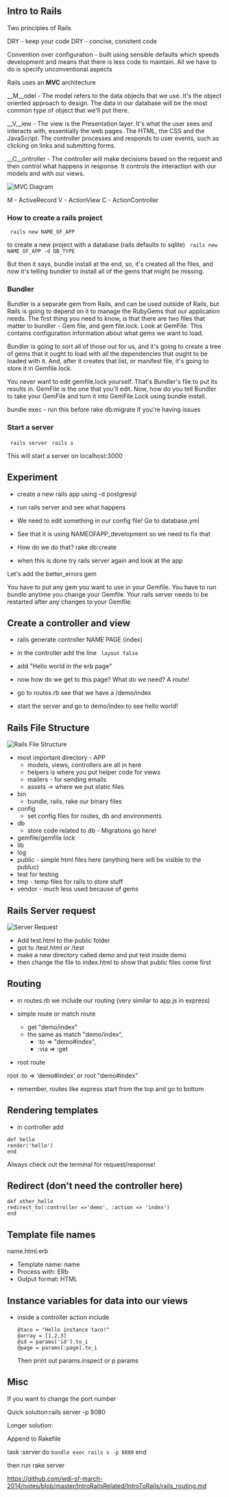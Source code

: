## Intro to Rails

Two principles of Rails

DRY - keep your code DRY - concise, conistent code

Convention over configuration - built using sensible defaults which speeds development and means that there is less code to maintain. All we have to do is specify unconventional aspects

Rails uses an __MVC__ architecture

__M__odel - The model refers to the data objects that we use. It's the object oriented approach to design. The data in our database will be the most common type of object that we'll put there.

__V__iew - The view is the Presentation layer. It's what the user sees and interacts with, essentially the web pages. The HTML, the CSS and the JavaScript. The controller processes and responds to user events, such as clicking on links and submitting forms. 

__C__ontroller - The controller will make decisions based on the request and then control what happens in response. It controls the interaction with our models and with our views. 

![MVC Diagram](http://i.ytimg.com/vi/3mQjtk2YDkM/0.jpg)

M - ActiveRecord
V - ActionView
C - ActionController

### How to create a rails project

``` rails new NAME_OF_APP```

to create a new project with a database (rails defaults to sqlite)
``` rails new NAME_OF_APP -d DB_TYPE```

But then it says, bundle install at the end, so, it's created all the files, and now it's telling bundler to install all of the gems that might be missing. 

### Bundler

Bundler is a separate gem from Rails, and can be used outside of Rails, but Rails is going to depend on it to manage the RubyGems that our application needs. The first thing you need to know, is that there are two files that matter to bundler - Gem file, and gem file.lock. Look at GemFile. This contains configuration information about what gems we want to load. 

Bundler is going to sort all of those out for us, and it's going to create a tree of gems that it ought to load with all the dependencies that ought to be loaded with it. And, after it creates that list, or manifest file, it's going to store it in Gemfile.lock. 

You never want to edit gemfile.lock yourself. That's Bundler's file to put its results in. GemFile is the one that you'll edit. Now, how do you tell Bundler to take your GemFile and turn it into GemFile.Lock using bundle install.

bundle exec - run this before rake db:migrate if you're having issues

### Start a server

``` rails server```
``` rails s```

This will start a server on localhost:3000

## Experiment

- create a new rails app using -d postgresql
- run rails server and see what happens

- We need to edit something in our config file! Go to database.yml
- See that it is using NAMEOFAPP_development so we need to fix that
- How do we do that? rake db:create

- when this is done try rails server again and look at the app

Let's add the better_errors gem

You have to put any gem you want to use in your Gemfile. You have to run bundle anytime you change your Gemfile. Your rails server needs to be restarted after any changes to your Gemfile.

## Create a controller and view

- rails generate controller NAME PAGE (index)
- in the controller add the line ``` layout false```
- add "Hello world in the erb page"

- now how do we get to this page? What do we need? A route!
- go to routes.rb see that we have a /demo/index
- start the server and go to demo/index to see hello world!

## Rails File Structure

![Rails File Structure](http://i.imgur.com/whOL4DQ.png)

- most important directory - APP
	- models, views, controllers are all in here
	- helpers is where you put helper code for views
	- mailers - for sending emails
	- assets -> where we put static files
- bin 
	- bundle, rails, rake our binary files
- config
	- set config files for routes, db and environments
- db
	- store code related to db - Migrations go here!
- gemfile/gemfile lock
- lib 
- log
- public - simple html files here (anything here will be visible to the publuc)
- test for testing
- tmp - temp files for rails to store stuff
- vendor - much less used because of gems

## Rails Server request 

![Server Request](http://media.tumblr.com/tumblr_lowzw43lfd1qjrbah.png)

- Add test.html to the public folder
- got to /test.html or /test
- make a new directory called demo and put test inside demo
- then change the file to index.html to show that public files come first

## Routing

- in routes.rb we include our routing (very similar to app.js in express)

- simple route or match route
	- get "demo/index"
	- the same as match "demo/index", 
		- :to => "demo#index",
		- :via => :get

- root route

root :to => 'demo#index'
or 
root "demo#index"

- remember, routes like express start from the top and go to bottom

## Rendering templates

- in controller add 

```
def hello
render('hello')
end
```
Always check out the terminal for request/response!

## Redirect (don't need the controller here)

```
def other_hello
redirect_to(:controller =>'demo', :action => 'index')
end
```

## Template file names

name.html.erb

- Template name: name
- Process with: ERb
- Output format: HTML

## Instance variables for data into our views

- inside a controller action include
	```
	@taco = "Hello instance taco!"
	@array = [1,2,3]
	@id = params['id'].to_i
	@page = params[:page].to_i
	```

	Then print out params.inspect
	or p params


## Misc

If you want to change the port number

Quick solution:rails server -p 8080

Longer solution: 

Append to Rakefile

task :server do
  `bundle exec rails s -p 8080`
end

then run rake server
  

https://github.com/wdi-sf-march-2014/notes/blob/master/IntroRailsRelated/IntroToRails/rails_routing.md











